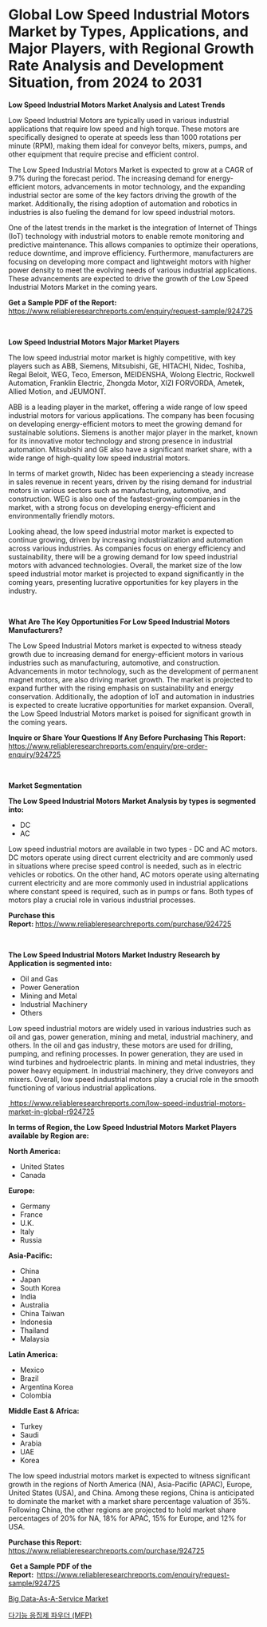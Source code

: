 <p><h1>Global Low Speed Industrial Motors Market by Types, Applications, and Major Players, with Regional Growth Rate Analysis and Development Situation, from 2024 to 2031</h1></p><p><strong>Low Speed Industrial Motors Market Analysis and Latest Trends</strong></p>
<p><p>Low Speed Industrial Motors are typically used in various industrial applications that require low speed and high torque. These motors are specifically designed to operate at speeds less than 1000 rotations per minute (RPM), making them ideal for conveyor belts, mixers, pumps, and other equipment that require precise and efficient control.</p><p>The Low Speed Industrial Motors Market is expected to grow at a CAGR of 9.7% during the forecast period. The increasing demand for energy-efficient motors, advancements in motor technology, and the expanding industrial sector are some of the key factors driving the growth of the market. Additionally, the rising adoption of automation and robotics in industries is also fueling the demand for low speed industrial motors.</p><p>One of the latest trends in the market is the integration of Internet of Things (IoT) technology with industrial motors to enable remote monitoring and predictive maintenance. This allows companies to optimize their operations, reduce downtime, and improve efficiency. Furthermore, manufacturers are focusing on developing more compact and lightweight motors with higher power density to meet the evolving needs of various industrial applications. These advancements are expected to drive the growth of the Low Speed Industrial Motors Market in the coming years.</p></p>
<p><strong>Get a Sample PDF of the Report:&nbsp;</strong> <a href="https://www.reliableresearchreports.com/enquiry/request-sample/924725">https://www.reliableresearchreports.com/enquiry/request-sample/924725</a></p>
<p>&nbsp;</p>
<p><strong>Low Speed Industrial Motors Major Market Players</strong></p>
<p><p>The low speed industrial motor market is highly competitive, with key players such as ABB, Siemens, Mitsubishi, GE, HITACHI, Nidec, Toshiba, Regal Beloit, WEG, Teco, Emerson, MEIDENSHA, Wolong Electric, Rockwell Automation, Franklin Electric, Zhongda Motor, XIZI FORVORDA, Ametek, Allied Motion, and JEUMONT. </p><p>ABB is a leading player in the market, offering a wide range of low speed industrial motors for various applications. The company has been focusing on developing energy-efficient motors to meet the growing demand for sustainable solutions. Siemens is another major player in the market, known for its innovative motor technology and strong presence in industrial automation. Mitsubishi and GE also have a significant market share, with a wide range of high-quality low speed industrial motors.</p><p>In terms of market growth, Nidec has been experiencing a steady increase in sales revenue in recent years, driven by the rising demand for industrial motors in various sectors such as manufacturing, automotive, and construction. WEG is also one of the fastest-growing companies in the market, with a strong focus on developing energy-efficient and environmentally friendly motors.</p><p>Looking ahead, the low speed industrial motor market is expected to continue growing, driven by increasing industrialization and automation across various industries. As companies focus on energy efficiency and sustainability, there will be a growing demand for low speed industrial motors with advanced technologies. Overall, the market size of the low speed industrial motor market is projected to expand significantly in the coming years, presenting lucrative opportunities for key players in the industry.</p></p>
<p>&nbsp;</p>
<p><strong>What Are The Key Opportunities For Low Speed Industrial Motors Manufacturers?</strong></p>
<p><p>The Low Speed Industrial Motors market is expected to witness steady growth due to increasing demand for energy-efficient motors in various industries such as manufacturing, automotive, and construction. Advancements in motor technology, such as the development of permanent magnet motors, are also driving market growth. The market is projected to expand further with the rising emphasis on sustainability and energy conservation. Additionally, the adoption of IoT and automation in industries is expected to create lucrative opportunities for market expansion. Overall, the Low Speed Industrial Motors market is poised for significant growth in the coming years.</p></p>
<p><strong>Inquire or Share Your Questions If Any Before Purchasing This Report:</strong> <a href="https://www.reliableresearchreports.com/enquiry/pre-order-enquiry/924725">https://www.reliableresearchreports.com/enquiry/pre-order-enquiry/924725</a></p>
<p>&nbsp;</p>
<p><strong>Market Segmentation</strong></p>
<p><strong>The Low Speed Industrial Motors Market Analysis by types is segmented into:</strong></p>
<p><ul><li>DC</li><li>AC</li></ul></p>
<p><p>Low speed industrial motors are available in two types - DC and AC motors. DC motors operate using direct current electricity and are commonly used in situations where precise speed control is needed, such as in electric vehicles or robotics. On the other hand, AC motors operate using alternating current electricity and are more commonly used in industrial applications where constant speed is required, such as in pumps or fans. Both types of motors play a crucial role in various industrial processes.</p></p>
<p><strong>Purchase this Report:&nbsp;</strong><a href="https://www.reliableresearchreports.com/purchase/924725">https://www.reliableresearchreports.com/purchase/924725</a></p>
<p>&nbsp;</p>
<p><strong>The Low Speed Industrial Motors Market Industry Research by Application is segmented into:</strong></p>
<p><ul><li>Oil and Gas</li><li>Power Generation</li><li>Mining and Metal</li><li>Industrial Machinery</li><li>Others</li></ul></p>
<p><p>Low speed industrial motors are widely used in various industries such as oil and gas, power generation, mining and metal, industrial machinery, and others. In the oil and gas industry, these motors are used for drilling, pumping, and refining processes. In power generation, they are used in wind turbines and hydroelectric plants. In mining and metal industries, they power heavy equipment. In industrial machinery, they drive conveyors and mixers. Overall, low speed industrial motors play a crucial role in the smooth functioning of various industrial applications.</p></p>
<p><a href="https://www.reliableresearchreports.com/low-speed-industrial-motors-market-in-global-r924725">&nbsp;https://www.reliableresearchreports.com/low-speed-industrial-motors-market-in-global-r924725</a></p>
<p><strong>In terms of Region, the Low Speed Industrial Motors Market Players available by Region are:</strong></p>
<p>
    <p> <strong> North America: </strong>
        <ul>
            <li>United States</li>
            <li>Canada</li>
        </ul>
        </p> 
    <p> <strong> Europe: </strong>
        <ul>
            <li>Germany</li>
            <li>France</li>
            <li>U.K.</li>
            <li>Italy</li>
            <li>Russia</li>
        </ul>
        </p> 
    <p> <strong> Asia-Pacific: </strong>
        <ul>
            <li>China</li>
            <li>Japan</li>
            <li>South Korea</li>
            <li>India</li>
            <li>Australia</li>
            <li>China Taiwan</li>
            <li>Indonesia</li>
            <li>Thailand</li>
            <li>Malaysia</li>
        </ul>
        </p> 
    <p> <strong> Latin America: </strong>
        <ul>
            <li>Mexico</li>
            <li>Brazil</li>
            <li>Argentina Korea</li>
            <li>Colombia</li>
        </ul>
        </p> 
    <p> <strong> Middle East & Africa: </strong>
        <ul>
            <li>Turkey</li>
            <li>Saudi</li>
            <li>Arabia</li>
            <li>UAE</li>
            <li>Korea</li>
        </ul>
    </p>
    </p>
<p><p>The low speed industrial motors market is expected to witness significant growth in the regions of North America (NA), Asia-Pacific (APAC), Europe, United States (USA), and China. Among these regions, China is anticipated to dominate the market with a market share percentage valuation of 35%. Following China, the other regions are projected to hold market share percentages of 20% for NA, 18% for APAC, 15% for Europe, and 12% for USA.</p></p>
<p><strong>Purchase this Report: </strong><a href="https://www.reliableresearchreports.com/purchase/924725">https://www.reliableresearchreports.com/purchase/924725</a></p>
<p>&nbsp;<strong>Get a Sample PDF of the Report:&nbsp;&nbsp;</strong><a href="https://www.reliableresearchreports.com/enquiry/request-sample/924725">https://www.reliableresearchreports.com/enquiry/request-sample/924725</a></p>
<p><strong></strong></p>
<p><p><a href="https://view.publitas.com/reportprime-1/big-data-as-a-service-market-trends-and-market-analysis-forecasted-for-period-2024-2031/">Big Data-As-A-Service Market</a></p><p><a href="https://github.com/vsckjg50460/Market-Research-Report-List-2/blob/main/670364493018.md">다기능 응집제 파우더 (MFP)</a></p></p>